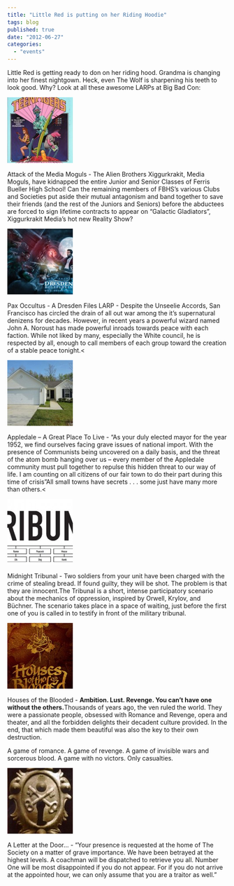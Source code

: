 ```yaml
---
title: "Little Red is putting on her Riding Hoodie"
tags: blog
published: true
date: "2012-06-27"
categories: 
  - "events"
---
```


Little Red is getting ready to don on her riding hood. Grandma is changing into her finest nightgown. Heck, even The Wolf is sharpening his teeth to look good. Why? Look at all these awesome LARPs at Big Bad Con:

<img class="alignnone size-thumbnail wp-image-560" title="TFOS_0002" src="/images/TFOS_0002-150x150.jpg" alt="" width="150" height="150">

Attack of the Media Moguls - The Alien Brothers Xiggurkrakit, Media Moguls, have kidnapped the entire Junior and Senior Classes of Ferris Bueller High School! Can the remaining members of FBHS’s various Clubs and Societies put aside their mutual antagonism and band together to save their friends (and the rest of the Juniors and Seniors) before the abductees are forced to sign lifetime contracts to appear on “Galactic Gladiators”, Xiggurkrakit Media’s hot new Reality Show?

<img class="alignnone size-thumbnail wp-image-550" title="DresdenFiles" src="/images/DresdenFiles-150x150.jpg" alt="" width="150" height="150">

Pax Occultus - A Dresden Files LARP - Despite the Unseelie Accords, San Francisco has circled the drain of all out war among the it’s supernatural denizens for decades. However, in recent years a powerful wizard named John A. Noroust has made powerful inroads towards peace with each faction. While not liked by many, especially the White council, he is respected by all, enough to call members of each group toward the creation of a stable peace tonight.<

<img class="alignnone size-thumbnail wp-image-640" title="Appledale" src="/images/Appledale-150x150.jpg" alt="" width="150" height="150">

Appledale – A Great Place To Live - “As your duly elected mayor for the year 1952, we find ourselves facing grave issues of national import. With the presence of Communists being uncovered on a daily basis, and the threat of the atom bomb hanging over us – every member of the Appledale community must pull together to repulse this hidden threat to our way of life. I am counting on all citizens of our fair town to do their part during this time of crisis”All small towns have secrets . . . some just have many more than others.<

<img class="alignnone size-thumbnail wp-image-499" title="Tribunal" src="/images/Tribunal-150x150.jpg" alt="" width="150" height="150">

Midnight Tribunal - Two soldiers from your unit have been charged with the crime of stealing bread. If found guilty, they will be shot. The problem is that they are innocent.The Tribunal is a short, intense participatory scenario about the mechanics of oppression, inspired by Orwell, Krylov, and Büchner. The scenario takes place in a space of waiting, just before the first one of you is called in to testify in front of the military tribunal.

<img class="alignnone size-thumbnail wp-image-515" title="housesoftheblooded" src="/images/housesoftheblooded-150x150.jpg" alt="" width="150" height="150">

Houses of the Blooded - <strong>Ambition. Lust. Revenge. You can’t have one without the others.</strong>Thousands of years ago, the ven ruled the world. They were a passionate people, obsessed with Romance and Revenge, opera and theater, and all the forbidden delights their decadent culture provided. In the end, that which made them beautiful was also the key to their own destruction.<div></div>A game of romance. A game of revenge. A game of invisible wars and sorcerous blood. A game with no victors. Only casualties.

<img class="alignnone size-thumbnail wp-image-557" title="VictorianSecretSociety" src="/images/VictorianSecretSociety-150x150.jpg" alt="" width="150" height="150">

A Letter at the Door... - “Your presence is requested at the home of The Society on a matter of grave importance. We have been betrayed at the highest levels. A coachman will be dispatched to retrieve you all. Number One will be most disappointed if you do not appear. For if you do not arrive at the appointed hour, we can only assume that you are a traitor as well.”
